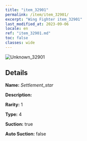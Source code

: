 ```yaml
---
title: "item_32901"
permalink: /item/item_32901/
excerpt: "Wing Fighter item_32901"
last_modified_at: 2023-09-06
locale: en
ref: "item_32901.md"
toc: false
classes: wide
---
```



 ![Unknown_32901](/images/item/Settlement_star_p.png)



## Details

 **Name:** *Settlement_star* 

 **Description:** 

 **Rarity:** 1 

 **Type:** 4 

 **Suction:** true 

 **Auto Suction:** false 


